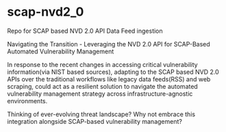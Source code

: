 # scap-nvd2_0
Repo for SCAP based NVD 2.0 API Data Feed ingestion

Navigating the Transition - Leveraging the NVD 2.0 API for SCAP-Based Automated Vulnerability Management

In response to the recent changes in accessing critical vulnerability information(via NIST based sources), adapting to the SCAP based NVD 2.0 APIs over the traditional workflows like legacy data feeds(RSS) and web scraping, could act as a resilient solution to navigate the automated vulnerability management strategy across infrastructure-agnostic environments. 


Thinking of ever-evolving threat landscape? Why not  embrace this integration alongside SCAP-based vulnerability management?
